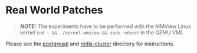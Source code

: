 # Real World Patches

> **_NOTE:_** The experiments have to be performed with the MMView Linux kernel (`cd ~ && ./kernel-mmview && sudo reboot` in the QEMU VM).

Please see the [postgresql](postgresql) and [redis-cluster](redis-cluster) directory for instructions.
